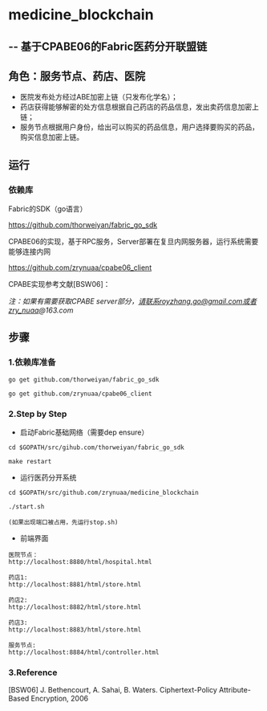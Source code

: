 # medicine_blockchain
## 		-- 基于CPABE06的Fabric医药分开联盟链

## 角色：服务节点、药店、医院

* 医院发布处方经过ABE加密上链（只发布化学名）；
* 药店获得能够解密的处方信息根据自己药店的药品信息，发出卖药信息加密上链；
* 服务节点根据用户身份，给出可以购买的药品信息，用户选择要购买的药品，购买信息加密上链。



## 运行

### 依赖库

Fabric的SDK（go语言）

https://github.com/thorweiyan/fabric_go_sdk



CPABE06的实现，基于RPC服务，Server部署在复旦内网服务器，运行系统需要能够连接内网

https://github.com/zrynuaa/cpabe06_client

CPABE实现参考文献[BSW06]：

*注：如果有需要获取CPABE server部分，请联系royzhang.go@gmail.com或者zry_nuaa@163.com*

## 步骤

### 1.依赖库准备

```
go get github.com/thorweiyan/fabric_go_sdk

go get github.com/zrynuaa/cpabe06_client
```

### 2.Step by Step

* 启动Fabric基础网络（需要dep ensure）

```
cd $GOPATH/src/gihub.com/thorweiyan/fabric_go_sdk

make restart
```

* 运行医药分开系统

```
cd $GOPATH/src/github.com/zrynuaa/medicine_blockchain

./start.sh

(如果出现端口被占用，先运行stop.sh)
```

* 前端界面

```
医院节点：
http://localhost:8880/html/hospital.html

药店1:
http://localhost:8881/html/store.html

药店2:
http://localhost:8882/html/store.html

药店3:
http://localhost:8883/html/store.html

服务节点:
http://localhost:8884/html/controller.html
```

### 3.Reference

[BSW06]  J. Bethencourt, A. Sahai, B. Waters. Ciphertext-Policy Attribute-Based Encryption, 2006